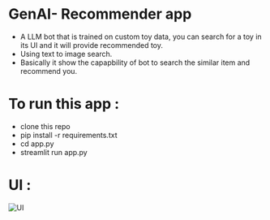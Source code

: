 # GenAI- Recommender app 

* A LLM bot that is trained on custom toy data, you can search for a toy in its UI and it will provide recommended toy.
* Using text to image search.
* Basically it show the capapbility of bot to search the similar item and recommend you.

# To run this app :
  * clone this repo
  * pip install -r requirements.txt
  * cd app.py
  * streamlit run app.py

# UI :


![UI](https://github.com/Rakib-data-scientist/GenAI-Recommeder-App/assets/137823730/e1eb7efb-2ed2-4b8b-9c8f-3ac63a99a61c)


